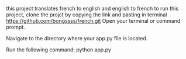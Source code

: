 this project translates french to english and english to french
to run this project, clone the projct by copying the link and pasting in terminal
https://github.com/bongssss/french.git
Open your terminal or command prompt.

Navigate to the directory where your app.py file is located.

Run the following command: python app.py
